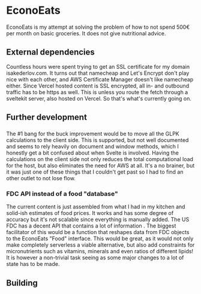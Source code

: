 # EconoEats

EconoEats is my attempt at solving the problem of how to not spend 500€ per month on basic groceries. It does not give nutritional advice.

## External dependencies

Countless hours were spent trying to get an SSL certificate for my domain isakederlov.com. It turns out that namecheap and Let's Encrypt don't play nice with each other, and AWS Certificate Manager doesn't like namecheap either. Since Vercel hosted content is SSL encrypted, all in- and outbound traffic has to be https as well. This is unless you route the fetch through a sveltekit server, also hosted on Vercel. So that's what's currently going on.

## Further development

###

The #1 bang for the buck improvement would be to move all the GLPK calculations to the client side. This is supported, but not well documented and seems to rely heavily on document and window methods, which I honestly get a bit confused about when Svelte is involved. Having the calculations on the client side not only reduces the total computational load for the host, but also eliminates the need for AWS at all. It's a no brainer, but it was just one of these things that I couldn't get past so I had to find an other outlet to not lose flow.

### FDC API instead of a food "database"

The current content is just assembled from what I had in my kitchen and solid-ish estimates of food prices. It works and has some degree of accuracy but it's not scalable since everything is manually added. The US FDC has a decent API that contains a lot of information . The biggest facilitator of this would be a function that reshapes data from FDC objects to the EconoEats "Food" interface. This would be great, as it would not only make completely serverless a viable alternative, but also add constraints for micronutrients such as vitamins, minerals and even ratios of different lipids! It is however a non-trivial task seeing as some major changes to a lot of state has to be made.

## Building

